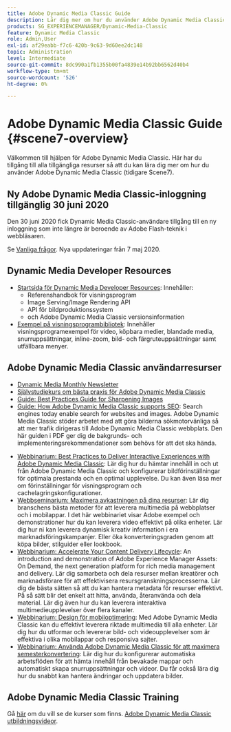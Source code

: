 ```yaml
---
title: Adobe Dynamic Media Classic Guide
description: Lär dig mer om hur du använder Adobe Dynamic Media Classic för att hantera videoklipp, utfällbara bilder och annat med AEM Cloud Service.
products: SG_EXPERIENCEMANAGER/Dynamic-Media-Classic
feature: Dynamic Media Classic
role: Admin,User
exl-id: af29eabb-f7c6-420b-9c63-9d60ee2dc148
topic: Administration
level: Intermediate
source-git-commit: 8dc990a1fb1355b00fa4839e14b92bb6562d40b4
workflow-type: tm+mt
source-wordcount: '526'
ht-degree: 0%

---
```


# Adobe Dynamic Media Classic Guide {#scene7-overview}

Välkommen till hjälpen för Adobe Dynamic Media Classic. Här har du tillgång till alla tillgängliga resurser så att du kan lära dig mer om hur du använder Adobe Dynamic Media Classic (tidigare Scene7).

## Ny Adobe Dynamic Media Classic-inloggning tillgänglig 30 juni 2020

Den 30 juni 2020 fick Dynamic Media Classic-användare tillgång till en ny inloggning som inte längre är beroende av Adobe Flash-teknik i webbläsaren.

Se [Vanliga frågor](new-ui-2020.md). Nya uppdateringar från 7 maj 2020.

## Dynamic Media Developer Resources

* [Startsida för Dynamic Media Developer Resources](https://experienceleague.adobe.com/en/docs/dynamic-media-developer-resources): Innehåller:
   * Referenshandbok för visningsprogram
   * Image Serving/Image Rendering API
   * API för bildproduktionssystem
   * och Adobe Dynamic Media Classic versionsinformation
* [Exempel på visningsprogrambibliotek](https://landing.adobe.com/en/na/dynamic-media/ctir-2755/live-demos.html): Innehåller visningsprogramexempel för video, köpbara medier, blandade media, snurruppsättningar, inline-zoom, bild- och färgruteuppsättningar samt utfällbara menyer.

## Adobe Dynamic Media Classic användarresurser

* [Dynamic Media Monthly Newsletter](dynamic-media-newsletter.md)
* [Självstudiekurs om bästa praxis för Adobe Dynamic Media Classic](https://experienceleague.adobe.com/en/docs/experience-manager-learn/dynamic-media-classic-tutorial/overview)
* [Guide: Best Practices Guide for Sharpening Images](/help/using/assets/s7_sharpening_images.pdf)
* [Guide: How Adobe Dynamic Media Classic supports SEO](/help/using/assets/s7_seo.pdf): Search engines today enable search for websites and images. Adobe Dynamic Media Classic stöder arbetet med att göra bilderna sökmotorvänliga så att mer trafik dirigeras till Adobe Dynamic Media Classic webbplats. Den här guiden i PDF ger dig de bakgrunds- och implementeringsrekommendationer som behövs för att det ska hända.
<!-- * [Webinar: Best Practices for Responsive Design](http://offers.adobe.com/en/na/marketing/landings/_40458_responsive_design_live_on_demand_webinar.html): Learn practical tips on how to improve your mobile strategy. See real-world examples of responsive design in action. Create one primary asset that works across multiple devices and increase mobile performance by dynamically changing the resolution of images or the orientation of images for portrait or landscape displays. Learn how to also dynamically crop, scale, or resize images. -->
* [Webbinarium: Best Practices to Deliver Interactive Experiences with Adobe Dynamic Media Classic](https://seminars.adobeconnect.com/p7wb8ej3u6d/): Lär dig hur du hämtar innehåll in och ut från Adobe Dynamic Media Classic och konfigurerar bildförinställningar för optimala prestanda och en optimal upplevelse. Du kan även läsa mer om förinställningar för visningsprogram och cachelagringskonfigurationer.
* [Webbseminarium: Maximera avkastningen på dina resurser](https://adobecustomersuccess.adobeconnect.com/p5ar3hfrrec/?launcher=false&amp;fcsContent=true&amp;pbMode=normal&amp;proto=true): Lär dig branschens bästa metoder för att leverera multimedia på webbplatser och i mobilappar. I det här webbinariet visar Adobe exempel och demonstrationer hur du kan leverera video effektivt på olika enheter. Lär dig hur ni kan leverera dynamisk kreativ information i era marknadsföringskampanjer. Eller öka konverteringsgraden genom att köpa bilder, stilguider eller lookbook.
* [Webbinarium: Accelerate Your Content Delivery Lifecycle](https://adobecustomersuccess.adobeconnect.com/p88ducm9pqv/): An introduction and demonstration of Adobe Experience Manager Assets: On Demand, the next generation platform for rich media management and delivery. Lär dig samarbeta och dela resurser mellan kreatörer och marknadsförare för att effektivisera resursgranskningsprocesserna. Lär dig de bästa sätten så att du kan hantera metadata för resurser effektivt. På så sätt blir det enkelt att hitta, använda, återanvända och dela material. Lär dig även hur du kan leverera interaktiva multimedieupplevelser över flera kanaler.
* [Webbinarium: Design för mobiloptimering](https://adobecustomersuccess.adobeconnect.com/p6oqd3wydif/?launcher=false&amp;fcsContent=true&amp;pbMode=normal&amp;proto=true): Med Adobe Dynamic Media Classic kan du effektivt leverera riktade multimedia till alla enheter. Lär dig hur du utformar och levererar bild- och videoupplevelser som är effektiva i olika mobilappar och responsiva sajter.
* [Webbinarium: Använda Adobe Dynamic Media Classic för att maximera semesterkonvertering](https://adobecustomersuccess.adobeconnect.com/p32n1yr85c9/?proto=true): Lär dig hur du konfigurerar automatiska arbetsflöden för att hämta innehåll från bevakade mappar och automatiskt skapa snurruppsättningar och videor. Du får också lära dig hur du snabbt kan hantera ändringar och uppdatera bilder.

## Adobe Dynamic Media Classic Training

Gå [här](https://learning.adobe.com/catalog.html#product=adobe-scene7) om du vill se de kurser som finns.
[Adobe Dynamic Media Classic utbildningsvideor](/help/using/training-videos.md).
